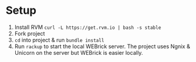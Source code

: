
Setup
=====
1. Install RVM `curl -L https://get.rvm.io | bash -s stable`
2. Fork project
3. `cd` into project & run `bundle install`
4. Run `rackup` to start the local WEBrick server. The project uses Ngnix & Unicorn on the server but WEBrick is easier locally.
